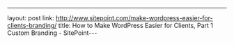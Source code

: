 ---
layout: post
link: http://www.sitepoint.com/make-wordpress-easier-for-clients-branding/
title: How to Make WordPress Easier for Clients, Part 1  Custom Branding - SitePoint---
